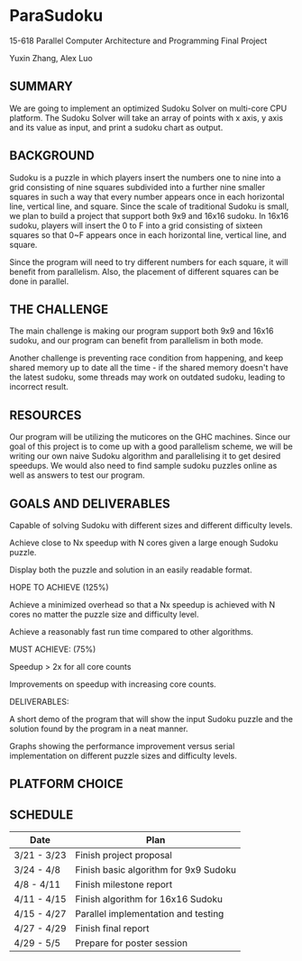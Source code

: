 # ParaSudoku
15-618 Parallel Computer Architecture and Programming Final Project

Yuxin Zhang, Alex Luo

## SUMMARY
We are going to implement an optimized Sudoku Solver on multi-core CPU platform. The Sudoku Solver will take an array of points with x axis, y axis and its value as input, and print a sudoku chart as output. 

## BACKGROUND
Sudoku is a puzzle in which players insert the numbers one to nine into a grid consisting of nine squares subdivided into a further nine smaller squares in such a way that every number appears once in each horizontal line, vertical line, and square. Since the scale of traditional Sudoku is small, we plan to build a project that support both 9x9 and 16x16 sudoku. In 16x16 sudoku, players will insert the 0 to F into a grid consisting of sixteen squares so that 0~F appears once in each horizontal line, vertical line, and square.

Since the program will need to try different numbers for each square, it will benefit from parallelism. Also, the placement of different squares can be done in parallel.

## THE CHALLENGE
The main challenge is making our program support both 9x9 and 16x16 sudoku, and our program can benefit from parallelism in both mode. 

Another challenge is preventing race condition from happening, and keep shared memory up to date all the time - if the shared memory doesn't have the latest sudoku, some threads may work on outdated sudoku, leading to incorrect result.  

## RESOURCES
Our program will be utilizing the muticores on the GHC machines. Since our goal of this project is to come up with a good parallelism scheme, we will be writing our own naive Sudoku algorithm and parallelising it to get desired speedups. We would also need to find sample sudoku puzzles online as well as answers to test our program. 

## GOALS AND DELIVERABLES
Capable of solving Sudoku with different sizes and different difficulty levels.

Achieve close to Nx speedup with N cores given a large enough Sudoku puzzle.

Display both the puzzle and solution in an easily readable format.

HOPE TO ACHIEVE (125%)

Achieve a minimized overhead so that a Nx speedup is achieved with N cores no matter the puzzle size and difficulty level.

Achieve a reasonably fast run time compared to other algorithms. 

MUST ACHIEVE: (75%)

Speedup > 2x for all core counts

Improvements on speedup with increasing core counts.

DELIVERABLES:

A short demo of the program that will show the input Sudoku puzzle and the solution found by the program in a neat manner.

Graphs showing the performance improvement versus serial implementation on different puzzle sizes and difficulty levels.

## PLATFORM CHOICE

## SCHEDULE
| Date | Plan |
| --------- | ----------- |
| 3/21 - 3/23 | Finish project proposal |
| 3/24 - 4/8 | Finish basic algorithm for 9x9 Sudoku |
| 4/8 - 4/11 | Finish milestone report |
| 4/11 - 4/15 | Finish algorithm for 16x16 Sudoku | 
| 4/15 - 4/27  | Parallel implementation and testing | 
| 4/27 - 4/29 | Finish final report |
| 4/29 - 5/5 | Prepare for poster session |

